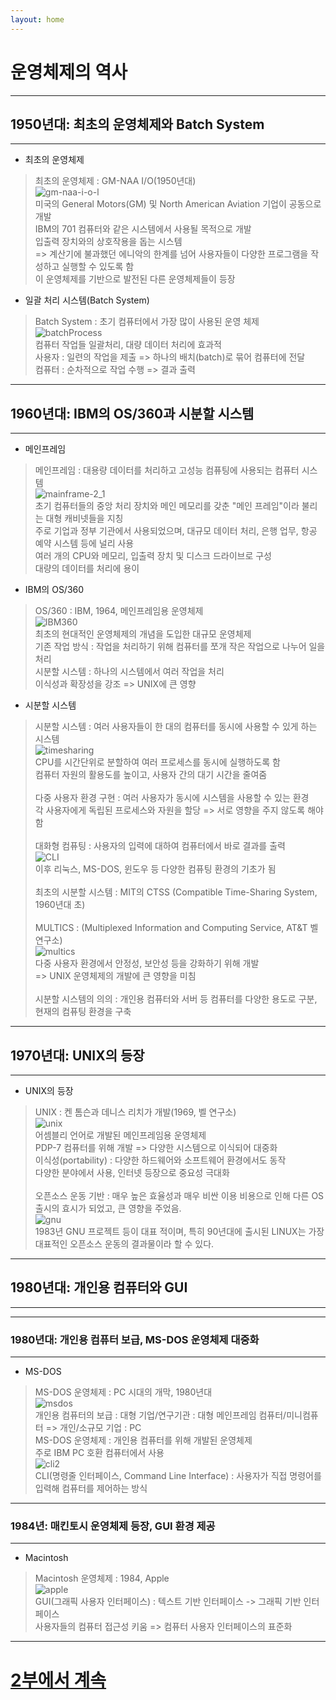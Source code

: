 ```yaml
---
layout: home
---
```


# 운영체제의 역사
---
## 1950년대: 최초의 운영체제와 Batch System
---

- 최초의 운영체제
>   최초의 운영체제 : GM-NAA I/O(1950년대)<br>
    ![gm-naa-i-o-l](./img/gm-naa-i-o-l.jpg)<br>
    미국의 General Motors(GM) 및 North American Aviation 기업이 공동으로 개발<br>
    IBM의 701 컴퓨터와 같은 시스템에서 사용될 목적으로 개발<br>
    입출력 장치와의 상호작용을 돕는 시스템<br>
    => 계산기에 불과했던 에니악의 한계를 넘어 사용자들이 다양한 프로그램을 작성하고 실행할 수 있도록 함<br>
    이 운영체제를 기반으로 발전된 다른 운영체제들이 등장

- 일괄 처리 시스템(Batch System)
>   Batch System : 초기 컴퓨터에서 가장 많이 사용된 운영 체제<br>
        ![batchProcess](./img/batchProcess.png)<br>
        컴퓨터 작업들 일괄처리, 대량 데이터 처리에 효과적<br>
        사용자 : 일련의 작업을 제출 => 하나의 배치(batch)로 묶어 컴퓨터에 전달<br>
        컴퓨터 : 순차적으로 작업 수행 => 결과 출력<br>

---
## 1960년대: IBM의 OS/360과 시분할 시스템
---

- 메인프레임
>   메인프레임 : 대용량 데이터를 처리하고 고성능 컴퓨팅에 사용되는 컴퓨터 시스템<br>
    ![mainframe-2_1](./img/mainframe-2_1.jpg)<br>
    초기 컴퓨터들의 중앙 처리 장치와 메인 메모리를 갖춘 "메인 프레임"이라 불리는 대형 캐비넷들을 지칭<br>
    주로 기업과 정부 기관에서 사용되었으며, 대규모 데이터 처리, 은행 업무, 항공 예약 시스템 등에 널리 사용<br>
    여러 개의 CPU와 메모리, 입출력 장치 및 디스크 드라이브로 구성<br>
    대량의 데이터를 처리에 용이<br>

- IBM의 OS/360
>   OS/360 : IBM, 1964, 메인프레임용 운영체제<br>
    ![IBM360](./img/IBM360.jpg)<br>
    최초의 현대적인 운영체제의 개념을 도입한 대규모 운영체제<br>
    기존 작업 방식 : 작업을 처리하기 위해 컴퓨터를 쪼개 작은 작업으로 나누어 일을 처리<br>
    시분할 시스템 : 하나의 시스템에서 여러 작업을 처리<br>
    이식성과 확장성을 강조 => UNIX에 큰 영향<br>

- 시분할 시스템
>   시분할 시스템 : 여러 사용자들이 한 대의 컴퓨터를 동시에 사용할 수 있게 하는 시스템<br>
    ![timesharing](./img/timesharing.jpeg)<br>
    CPU를 시간단위로 분할하여 여러 프로세스를 동시에 실행하도록 함<br>
    컴퓨터 자원의 활용도를 높이고, 사용자 간의 대기 시간을 줄여줌<br><br>
    다중 사용자 환경 구현 : 여러 사용자가 동시에 시스템을 사용할 수 있는 환경<br>
    각 사용자에게 독립된 프로세스와 자원을 할당 => 서로 영향을 주지 않도록 해야 함<br><br>
    대화형 컴퓨팅 : 사용자의 입력에 대하여 컴퓨터에서 바로 결과를 출력<br>
    ![CLI](./img/CLI.jpeg)<br>
    이후 리눅스, MS-DOS, 윈도우 등 다양한 컴퓨팅 환경의 기초가 됨<br><br>
    최초의 시분할 시스템 : MIT의 CTSS (Compatible Time-Sharing System, 1960년대 초)<br><br>
    MULTICS : (Multiplexed Information and Computing Service, AT&T 벨 연구소)<br>
    ![multics](./img/multics.png)<br>
    다중 사용자 환경에서 안정성, 보안성 등을 강화하기 위해 개발<br>
    => UNIX 운영체제의 개발에 큰 영향을 미침<br><br>
    시분할 시스템의 의의 : 개인용 컴퓨터와 서버 등 컴퓨터를 다양한 용도로 구분, 현재의 컴퓨팅 환경을 구축<br>

---
## 1970년대: UNIX의 등장
---

- UNIX의 등장
>   UNIX : 켄 톰슨과 데니스 리치가 개발(1969, 벨 연구소)<br>
    ![unix](./img/unix.jpeg)<br>
    어셈블리 언어로 개발된 메인프레임용 운영체제<br>
    PDP-7 컴퓨터를 위해 개발 => 다양한 시스템으로 이식되어 대중화<br>
    이식성(portability) : 다양한 하드웨어와 소프트웨어 환경에서도 동작<br>
    다양한 분야에서 사용, 인터넷 등장으로 중요성 극대화<br><br>
    오픈소스 운동 기반 : 매우 높은 효율성과 매우 비싼 이용 비용으로 인해 다른 OS 출시의 효시가 되었고, 큰 영향을 주었음.<br>
    ![gnu](./img/gnu.jpeg)<br>
    1983년 GNU 프로젝트 등이 대표 적이며, 특히 90년대에 출시된 LINUX는 가장 대표적인 오픈소스 운동의 결과물이라 할 수 있다. <br>

---
## 1980년대: 개인용 컴퓨터와 GUI
---
---
### 1980년대: 개인용 컴퓨터 보급, MS-DOS 운영체제 대중화
---
- MS-DOS
> MS-DOS 운영체제 : PC 시대의 개막, 1980년대<br> 
    ![msdos](./img/msdos.png)<br> 
    개인용 컴퓨터의 보급 : 대형 기업/연구기관 : 대형 메인프레임 컴퓨터/미니컴퓨터 => 개인/소규모 기업 : PC<br> 
    MS-DOS 운영체제 : 개인용 컴퓨터를 위해 개발된 운영체제<br> 
    주로 IBM PC 호환 컴퓨터에서 사용<br>
    ![cli2](./img/cli2.jpeg)<br> 
    CLI(명령줄 인터페이스, Command Line Interface) :  사용자가 직접 명령어를 입력해 컴퓨터를 제어하는 방식<br>

---
### 1984년: 매킨토시 운영체제 등장, GUI 환경 제공
---
- Macintosh
>   Macintosh 운영체제 : 1984, Apple<br> 
    ![apple](./img/apple.png)<br> 
    GUI(그래픽 사용자 인터페이스) : 텍스트 기반 인터페이스 -> 그래픽 기반 인터페이스<br> 
    사용자들의 컴퓨터 접근성 키움 => 컴퓨터 사용자 인터페이스의 표준화<br> 

---
# [2부에서 계속](2023-04-18-history-Of-OS2)
